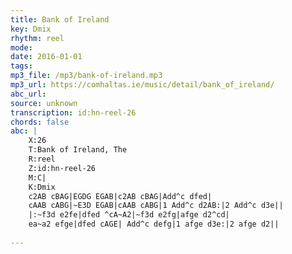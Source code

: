 ```yaml
---
title: Bank of Ireland
key: Dmix
rhythm: reel
mode: 
date: 2016-01-01
tags:
mp3_file: /mp3/bank-of-ireland.mp3
mp3_url: https://comhaltas.ie/music/detail/bank_of_ireland/
abc_url: 
source: unknown
transcription: id:hn-reel-26
chords: false
abc: |
    X:26
    T:Bank of Ireland, The
    R:reel
    Z:id:hn-reel-26
    M:C|
    K:Dmix
    c2AB cBAG|EGDG EGAB|c2AB cBAG|Add^c dfed|
    cAAB cABG|~E3D EGAB|cAAB cABG|1 Add^c d2AB:|2 Add^c d3e||
    |:~f3d e2fe|dfed ^cA~A2|~f3d e2fg|afge d2^cd|
    ea~a2 efge|dfed cAGE| Add^c defg|1 afge d3e:|2 afge d2||
    
---
```


